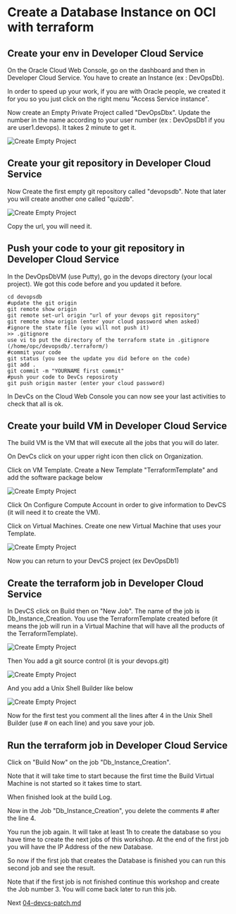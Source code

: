 # Create a Database Instance on OCI with terraform

## Create your env in Developer Cloud Service

On the Oracle Cloud Web Console, go on the dashboard and then in Developer Cloud Service. You have to create an Instance (ex : DevOpsDb). 

In order to speed up your work, if you are with Oracle people, we created it for you so you just click on the right menu "Access Service instance".

Now create an Empty Private Project called "DevOpsDbx". Update the number in the name according to your user number (ex : DevOpsDb1 if you are user1.devops). It takes 2 minute to get  it.

![Create Empty Project](images/DevCS_Create_Project.png)

## Create your git repository in Developer Cloud Service

Now Create the first empty git repository called "devopsdb". Note that later you will create another one called "quizdb".

![Create Empty Project](images/DevCS_Create_Repository.png)

Copy the url, you will need it.

## Push your code to your  git repository in Developer Cloud Service

In the DevOpsDbVM (use Putty), go in the devops directory (your local project). We got this code before and you updated it before. 

```shell
cd devopsdb
#update the git origin
git remote show origin
git remote set-url origin "url of your devops git repository"
git remote show origin (enter your cloud password when asked)
#ignore the state file (you will not push it)
>> .gitignore
use vi to put the directory of the terraform state in .gitignore (/home/opc/devopsdb/.terraform/)
#commit your code
git status (you see the update you did before on the code)
git add .
git commit -m "YOURNAME first commit"
#push your code to DevCs reposiroty
git push origin master (enter your cloud password)
```

In DevCs on the Cloud Web Console you can now see your last activities to check that all is ok.

## Create your build VM in  Developer Cloud Service

The build VM is the VM that will execute all the jobs that you will do later.

On DevCs click on your upper right icon then click on Organization.

Click on VM Template. Create a New Template "TerraformTemplate" and add the software package below

![Create Empty Project](images/VmTemplate.png)

Click On Configure Compute Account in order to give information to DevCS (it will need it to create the VM).

Click on Virtual Machines. Create one new Virtual Machine that uses your Template.

![Create Empty Project](images/VmBuild.png)

Now you can return to your DevCS project (ex DevOpsDb1)

## Create the terraform job in  Developer Cloud Service

In DevCS click on Build then on "New Job". The name of the job is Db_Instance_Creation. You use the TerraformTemplate created before (it means the job will run in a Virtual Machine that will have all the products of the TerraformTemplate).

![Create Empty Project](images/New_Job.png)

Then You add a git source control (it is your devops.git)

![Create Empty Project](images/Git_Source_Control.png)

And you add a Unix Shell Builder like below

![Create Empty Project](images/Terr_Unix_Shell_Builder.png)



Now for the first test you comment all the lines after 4 in the Unix Shell Builder (use # on each line) and you save your job.

## Run the terraform job in  Developer Cloud Service

Click on "Build Now" on the job "Db_Instance_Creation".

Note that it will take time to start because the first time the Build Virtual Machine is not started so it takes time to start.

When finished look at the build Log.

Now in the Job "Db_Instance_Creation", you delete the comments # after the line 4.

You run the job again. It will take at least 1h to create the database so you have time to create the next jobs of this workshop. At the end of the first job you will have the IP Address of the new Database.

So now if the first job that creates the Database is finished you can run this second job and see the result.

Note that if the first job is not finished continue this workshop and create the Job number 3. You will come back later to run this job.

Next  [04-devcs-patch.md](04-devcs-patch.md)